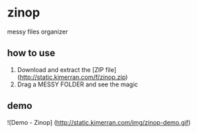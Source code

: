 zinop
=====

messy files organizer


## how to use
1. Download and extract the [ZIP file] (http://static.kimerran.com/f/zinop.zip)
2. Drag a MESSY FOLDER and see the magic

## demo

![Demo - Zinop] (http://static.kimerran.com/img/zinop-demo.gif)
